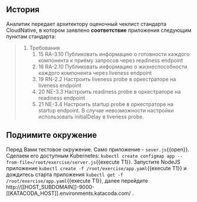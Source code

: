 ## История

Аналитик передает архитектору оценочный чеклист стандарта CloudNative, в котором заявлено **соответствие** приложения следующим пунктам стандарта:
> 1. Требования
>     1. 15 RA-3.10 Публиковать информацию о готовности каждого компонента к приёму запросов через readiness endpoint
>     1. 16 RA-2.10 Публиковать информацию о жизнеспособности каждого компонента через liveness endpoint
>     1. 19 RN-2.2  Настроить liveness probe в оркестраторе на liveness endpoint
>     1. 20 NE-3.3  Настроить readiness probe в оркестраторе на readiness endpoint
>     1. 21 NE-3.4  Настроить startup probe в оркестраторе на startup endpoint. В случае невозможности настройки использовать initialDelay в liveness probe.

## Поднимите окружение
Перед Вами тестовое окружение. Само приложение - `sever.js`{{open}}. Сделаем его доступным Kubernetes: `kubectl create configmap app --from-file=/root/exercise/server.js`{{execute T1}}. Запустите NodeJS приложение `kubectl create -f /root/exercise/app.yaml`{{execute T1}} и дождитесь старта приложения `kubectl get -f /root/exercise/app.yaml`{{execute T1}}, далее перейдите http://[[HOST_SUBDOMAIN]]-9000-[[KATACODA_HOST]].environments.katacoda.com/ .